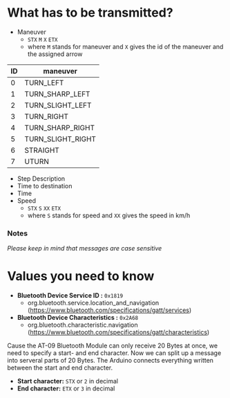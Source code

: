 # What has to be transmitted?
- Maneuver
  - `STX` `M` `X` `ETX`
  - where `M` stands for maneuver and `X` gives the id of the maneuver and the assigned arrow

ID|maneuver
--- | --- 
0|TURN_LEFT
1|TURN_SHARP_LEFT
2|TURN_SLIGHT_LEFT
3|TURN_RIGHT
4|TURN_SHARP_RIGHT
5|TURN_SLIGHT_RIGHT
6|STRAIGHT
7|UTURN

- Step Description
- Time to destination
- Time
- Speed
  - `STX` `S` `XX` `ETX`
  - where `S` stands for speed and `XX` gives the speed in km/h

### Notes
*Please keep in mind that messages are case sensitive*

# Values you need to know
- **Bluetooth Device Service ID :** `0x1819` 
  - org.bluetooth.service.location_and_navigation (https://www.bluetooth.com/specifications/gatt/services)
- **Bluetooth Device Characteristics :** `0x2A68` 
  - org.bluetooth.characteristic.navigation (https://www.bluetooth.com/specifications/gatt/characteristics)

Cause the AT-09 Bluetooth Module can only receive 20 Bytes at once, we need to specify a start- and end character. Now we can split up a message into serveral parts of 20 Bytes. The Arduino connects everything written between the start and end character.

- **Start character:** `STX` or `2` in decimal
- **End character:** `ETX` or `3` in decimal



<!--stackedit_data:
eyJoaXN0b3J5IjpbMTY3NTYzODk0Ml19
-->
